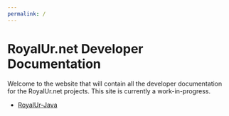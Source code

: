 ```yaml
---
permalink: /
---
```

# RoyalUr.net Developer Documentation

Welcome to the website that will contain all the developer documentation for the RoyalUr.net projects. This site is currently a work-in-progress.

* [RoyalUr-Java](/RoyalUrJava)

